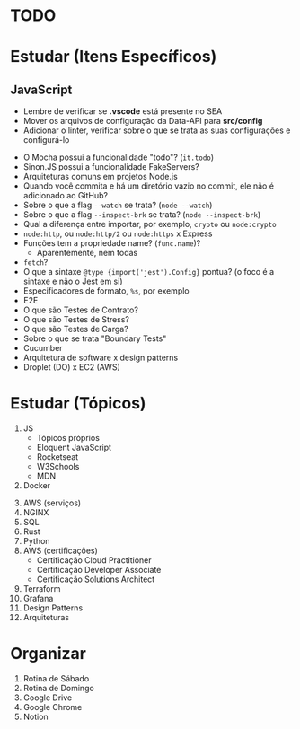 # TODO

# Estudar (Itens Específicos)

## JavaScript

+ Lembre de verificar se **.vscode** está presente no SEA
+ Mover os arquivos de configuração da Data-API para **src/config**
+ Adicionar o linter, verificar sobre o que se trata as suas configurações e configurá-lo

- O Mocha possui a funcionalidade "todo"? (`it.todo`)
- Sinon.JS possui a funcionalidade FakeServers?
- Arquiteturas comuns em projetos Node.js
- Quando você commita e há um diretório vazio no commit, ele não é adicionado ao GitHub?
- Sobre o que a flag `--watch` se trata? (`node --watch`)
- Sobre o que a flag `--inspect-brk` se trata? (`node --inspect-brk`)
- Qual a diferença entre importar, por exemplo, `crypto` ou `node:crypto`
- `node:http`, ou `node:http/2` ou `node:https` x Express
- Funções tem a propriedade name? (`func.name`)?
    + Aparentemente, nem todas
- `fetch`?
- O que a sintaxe `@type {import('jest').Config}` pontua? (o foco é a sintaxe e não o Jest em si)
- Especificadores de formato, `%s`, por exemplo
- E2E
- O que são Testes de Contrato?
- O que são Testes de Stress?
- O que são Testes de Carga?
- Sobre o que se trata "Boundary Tests"
- Cucumber
- Arquitetura de software x design patterns
- Droplet (DO) x EC2 (AWS)

# Estudar (Tópicos)

1. JS
    + Tópicos próprios
    + Eloquent JavaScript
    + Rocketseat
    + W3Schools
    + MDN
2. Docker
<!--
- https://docs.docker.com/get-started/docker-overview/
- https://docs.docker.com/guides/
- https://docs.docker.com/guides/nodejs/
- https://labs.play-with-docker.com/ (Ambiente de execução)
-->
3. AWS (serviços)
4. NGINX
5. SQL
6. Rust
7. Python
8. AWS (certificações)
    - Certificação Cloud Practitioner
    - Certificação Developer Associate
    - Certificação Solutions Architect
9. Terraform
10. Grafana
11. Design Patterns
12. Arquiteturas

# Organizar

1. Rotina de Sábado
2. Rotina de Domingo
3. Google Drive
4. Google Chrome
5. Notion